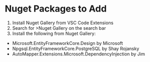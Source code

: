 # Nuget Packages to Add

1. Install Nuget Gallery from VSC Code Extensions
2. Search for >Nuget Gallery on the search bar
3. Install the following from Nuget Gallery:

- Microsoft.EntityFrameworkCore.Design by Microsoft
- Npgsql.EntityFrameworkCore.PostgreSQL by Shay Rojansky
- AutoMapper.Extensions.Microsoft.DependencyInjection by Jim
